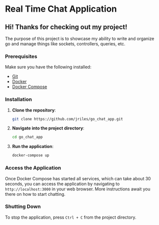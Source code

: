 # Real Time Chat Application
## Hi! Thanks for checking out my project! 

The purpose of this project is to showcase my ability to write and organize go and manage things like sockets, controllers, queries, etc.

### Prerequisites

Make sure you have the following installed:

- [Git](https://git-scm.com/)
- [Docker](https://www.docker.com/get-started)
- [Docker Compose](https://docs.docker.com/compose/install/)

### Installation

1. **Clone the repository**:

    ```bash
    git clone https://github.com/jriles/go_chat_app.git
    ```

2. **Navigate into the project directory**:

    ```bash
    cd go_chat_app
    ```

3. **Run the application**:

    ```bash
    docker-compose up
    ```

### Access the Application

Once Docker Compose has started all services, which can take about 30 seconds, you can access the application by navigating to `http://localhost:3000` in your web browser. More instructions await you there on how to start chatting.

### Shutting Down

To stop the application, press `Ctrl + C` from the project directory.
